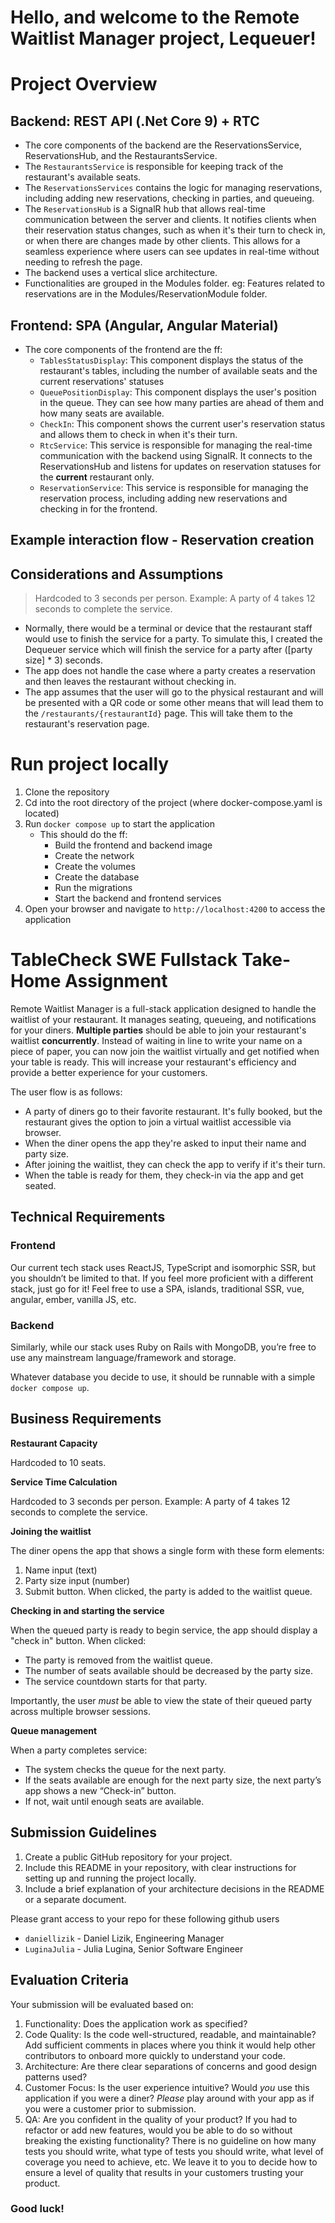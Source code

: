 # Hello, and welcome to the Remote Waitlist Manager project, Lequeuer!

# Project Overview
## Backend: REST API (.Net Core 9) + RTC
- The core components of the backend are the ReservationsService, ReservationsHub, and the RestaurantsService.
- The `RestaurantsService` is responsible for keeping track of the restaurant's available seats.
- The `ReservationsServices` contains the logic for managing reservations, including adding new reservations, checking in parties, and queueing.
- The `ReservationsHub` is a SignalR hub that allows real-time communication between the server and clients. It notifies clients when their reservation status changes, such as when it's their turn to check in, or when there are changes made by other clients. This allows for a seamless experience where users can see updates in real-time without needing to refresh the page.
- The backend uses a vertical slice architecture.
- Functionalities are grouped in the Modules folder. eg: Features related to reservations are in the Modules/ReservationModule folder.

## Frontend: SPA (Angular, Angular Material)
- The core components of the frontend are the ff:
  - `TablesStatusDisplay`: This component displays the status of the restaurant's tables, including the number of available seats and the current reservations' statuses
  - `QueuePositionDisplay`: This component displays the user's position in the queue. They can see how many parties are ahead of them and how many seats are available.
  - `CheckIn`: This component shows the current user's reservation status and allows them to check in when it's their turn.
  - `RtcService`: This service is responsible for managing the real-time communication with the backend using SignalR. 
  It connects to the ReservationsHub and listens for updates on reservation statuses for the **current** restaurant only.
  - `ReservationService`: This service is responsible for managing the reservation process, including adding new reservations and checking in for the frontend.

## Example interaction flow - Reservation creation


## Considerations and Assumptions
> Hardcoded to 3 seconds per person. Example: A party of 4 takes 12 seconds to complete the service.
- Normally, there would be a terminal or device that the restaurant staff would use to finish the service for a party. 
To simulate this, I created the Dequeuer service which will finish the service for a party after ([party size] * 3) seconds.
- The app does not handle the case where a party creates a reservation and then leaves the restaurant without checking in.
- The app assumes that the user will go to the physical restaurant and will be presented with a QR code or some other means that will
lead them to the `/restaurants/{restaurantId}` page. This will take them to the restaurant's reservation page.

# Run project locally
1. Clone the repository
2. Cd into the root directory of the project (where docker-compose.yaml is located)
3. Run `docker compose up` to start the application
   - This should do the ff:
     - Build the frontend and backend image
     - Create the network
     - Create the volumes
     - Create the database
     - Run the migrations
     - Start the backend and frontend services
4. Open your browser and navigate to `http://localhost:4200` to access the application

# TableCheck SWE Fullstack Take-Home Assignment

Remote Waitlist Manager is a full-stack application designed to handle the waitlist of your restaurant. It manages seating, queueing, and notifications for your diners. **Multiple parties** should be able to join your restaurant's waitlist **concurrently**. Instead of waiting in line to write your name on a piece of paper, you can now join the waitlist virtually and get notified when your table is ready. This will increase your restaurant's efficiency and provide a better experience for your customers.

The user flow is as follows:

- A party of diners go to their favorite restaurant. It's fully booked, but the restaurant gives the option to join a virtual waitlist accessible via browser.
- When the diner opens the app they're asked to input their name and party size.
- After joining the waitlist, they can check the app to verify if it's their turn.
- When the table is ready for them, they check-in via the app and get seated.

## Technical Requirements

### Frontend

Our current tech stack uses ReactJS, TypeScript and isomorphic SSR, but you shouldn’t be limited to that. If you feel more proficient with a different stack, just go for it! Feel free to use a SPA, islands, traditional SSR, vue, angular, ember, vanilla JS, etc.

### Backend

Similarly, while our stack uses Ruby on Rails with MongoDB, you’re free to use any mainstream language/framework and storage.

Whatever database you decide to use, it should be runnable with a simple `docker compose up`.

## Business Requirements

**Restaurant Capacity**

Hardcoded to 10 seats.

**Service Time Calculation**

Hardcoded to 3 seconds per person. Example: A party of 4 takes 12 seconds to complete the service.

**Joining the waitlist**

The diner opens the app that shows a single form with these form elements:

1. Name input (text)
2. Party size input (number)
3. Submit button. When clicked, the party is added to the waitlist queue.

**Checking in and starting the service**

When the queued party is ready to begin service, the app should display a "check in" button. When clicked:

- The party is removed from the waitlist queue.
- The number of seats available should be decreased by the party size.
- The service countdown starts for that party.

Importantly, the user _must_ be able to view the state of their queued party across multiple browser sessions.

**Queue management**

When a party completes service:

- The system checks the queue for the next party.
- If the seats available are enough for the next party size, the next party’s app shows a new “Check-in” button.
- If not, wait until enough seats are available.

## Submission Guidelines

1. Create a public GitHub repository for your project.
2. Include this README in your repository, with clear instructions for setting up and running the project locally.
3. Include a brief explanation of your architecture decisions in the README or a separate document.

Please grant access to your repo for these following github users

- `daniellizik` - Daniel Lizik, Engineering Manager
- `LuginaJulia` - Julia Lugina, Senior Software Engineer

## Evaluation Criteria

Your submission will be evaluated based on:

1. Functionality: Does the application work as specified?
2. Code Quality: Is the code well-structured, readable, and maintainable? Add sufficient comments in places where you think it would help other contributors to onboard more quickly to understand your code.
3. Architecture: Are there clear separations of concerns and good design patterns used?
4. Customer Focus: Is the user experience intuitive? Would _you_ use this application if you were a diner? _Please_ play around with your app as if you were a customer prior to submission.
5. QA: Are you confident in the quality of your product? If you had to refactor or add new features, would you be able to do so without breaking the existing functionality? There is no guideline on how many tests you should write, what type of tests you should write, what level of coverage you need to achieve, etc. We leave it to you to decide how to ensure a level of quality that results in your customers trusting your product.

### Good luck!